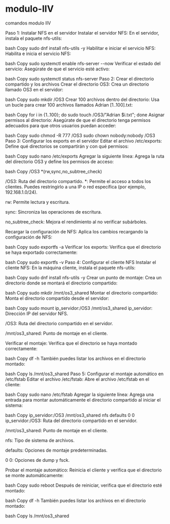 # modulo-IIV
comandos modulo IIV

Paso 1: Instalar NFS en el servidor
Instalar el servidor NFS:
En el servidor, instala el paquete nfs-utils:

bash
Copy
sudo dnf install nfs-utils -y
Habilitar e iniciar el servicio NFS:
Habilita e inicia el servicio NFS:

bash
Copy
sudo systemctl enable nfs-server --now
Verificar el estado del servicio:
Asegúrate de que el servicio esté activo:

bash
Copy
sudo systemctl status nfs-server
Paso 2: Crear el directorio compartido y los archivos
Crear el directorio OS3:
Crea un directorio llamado OS3 en el servidor:

bash
Copy
sudo mkdir /OS3
Crear 100 archivos dentro del directorio:
Usa un bucle para crear 100 archivos llamados Adrian [1..100].txt:

bash
Copy
for i in {1..100}; do sudo touch /OS3/"Adrian $i.txt"; done
Asignar permisos al directorio:
Asegúrate de que el directorio tenga permisos adecuados para que otros usuarios puedan acceder:

bash
Copy
sudo chmod -R 777 /OS3
sudo chown nobody:nobody /OS3
Paso 3: Configurar los exports en el servidor
Editar el archivo /etc/exports:
Define qué directorios se compartirán y con qué permisos:

bash
Copy
sudo nano /etc/exports
Agregar la siguiente línea:
Agrega la ruta del directorio OS3 y define los permisos de acceso:

bash
Copy
/OS3 *(rw,sync,no_subtree_check)


/OS3: Ruta del directorio compartido.
*: Permite el acceso a todos los clientes. Puedes restringirlo a una IP o red específica (por ejemplo, 192.168.1.0/24).

rw: Permite lectura y escritura.

sync: Sincroniza las operaciones de escritura.

no_subtree_check: Mejora el rendimiento al no verificar subárboles.

Recargar la configuración de NFS:
Aplica los cambios recargando la configuración de NFS:

bash
Copy
sudo exportfs -a
Verificar los exports:
Verifica que el directorio se haya exportado correctamente:

bash
Copy
sudo exportfs -v
Paso 4: Configurar el cliente NFS
Instalar el cliente NFS:
En la máquina cliente, instala el paquete nfs-utils:

bash
Copy
sudo dnf install nfs-utils -y
Crear un punto de montaje:
Crea un directorio donde se montará el directorio compartido:

bash
Copy
sudo mkdir /mnt/os3_shared
Montar el directorio compartido:
Monta el directorio compartido desde el servidor:

bash
Copy
sudo mount ip_servidor:/OS3 /mnt/os3_shared
ip_servidor: Dirección IP del servidor NFS.

/OS3: Ruta del directorio compartido en el servidor.

/mnt/os3_shared: Punto de montaje en el cliente.

Verificar el montaje:
Verifica que el directorio se haya montado correctamente:

bash
Copy
df -h
También puedes listar los archivos en el directorio montado:

bash
Copy
ls /mnt/os3_shared
Paso 5: Configurar el montaje automático en /etc/fstab
Editar el archivo /etc/fstab:
Abre el archivo /etc/fstab en el cliente:

bash
Copy
sudo nano /etc/fstab
Agregar la siguiente línea:
Agrega una entrada para montar automáticamente el directorio compartido al iniciar el sistema:

bash
Copy
ip_servidor:/OS3 /mnt/os3_shared nfs defaults 0 0
ip_servidor:/OS3: Ruta del directorio compartido en el servidor.

/mnt/os3_shared: Punto de montaje en el cliente.

nfs: Tipo de sistema de archivos.

defaults: Opciones de montaje predeterminadas.

0 0: Opciones de dump y fsck.

Probar el montaje automático:
Reinicia el cliente y verifica que el directorio se monte automáticamente:

bash
Copy
sudo reboot
Después de reiniciar, verifica que el directorio esté montado:

bash
Copy
df -h
También puedes listar los archivos en el directorio montado:

bash
Copy
ls /mnt/os3_shared
